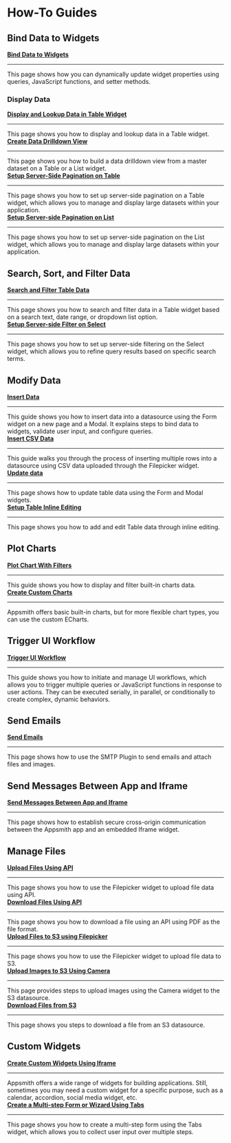 # How-To Guides

## Bind Data to Widgets


<div class="containerGridSampleApp">
<div class="containerColumnSampleApp columnGrid column-one">
        <div class="containerCol">
            <a href="/core-concepts/building-ui/dynamic-ui"><strong>Bind Data to Widgets</strong></a>
        </div> <hr/>
        <div class="containerDescription">This page shows how you can dynamically update widget properties using queries, JavaScript functions, and setter methods.</div>
        <div class="containerTutorialLink"></div>
    </div>
<div class="columnGrid column-two"></div>
</div>


### Display Data


<div class="containerGridSampleApp">
    <div class="containerColumnSampleApp columnGrid column-one">
        <div class="containerCol">
            <a href="/build-apps/how-to-guides/display-search-and-filter-table-data"><strong>Display and Lookup Data in Table Widget</strong></a>
        </div> <hr/>
        <div class="containerDescription">This page shows you how to display and lookup data in a Table widget.</div>
    </div>
    <div class="containerColumnSampleApp columnGrid column-two">
        <div class="containerCol">
           <a href="/build-apps/how-to-guides/create-drill-down-view"><strong>Create Data Drilldown View</strong></a>
        </div><hr/>
        <div class="containerDescription">This page shows you how to build a data drilldown view from a master dataset on a Table or a List widget.
        </div>
    </div>
</div>


<div class="containerGridSampleApp">
    <div class="containerColumnSampleApp columnGrid column-one">
        <div class="containerCol">
            <a href="/build-apps/how-to-guides/Server-side-pagination-in-table"><strong>Setup Server-Side Pagination on Table</strong></a>
        </div> <hr/>
        <div class="containerDescription">This page shows you how to set up server-side pagination on a Table widget, which allows you to manage and display large datasets within your application.</div>
    </div>
    <div class="containerColumnSampleApp columnGrid column-two">
        <div class="containerCol">
           <a href="/build-apps/how-to-guides/Setup-Server-side-Pagination-on-List"><strong>Setup Server-side Pagination on List</strong></a>
        </div><hr/>
        <div class="containerDescription">This page shows you how to set up server-side pagination on the List widget, which allows you to manage and display large datasets within your application.
        </div>
    </div>
</div>



## Search, Sort, and Filter Data


<div class="containerGridSampleApp">
    <div class="containerColumnSampleApp columnGrid column-one">
        <div class="containerCol">
            <a href="/build-apps/how-to-guides/search-and-filter-table-data"><strong>Search and Filter Table Data</strong></a>
        </div> <hr/>
        <div class="containerDescription">This page shows you how to search and filter data in a Table widget based on a search text, date range, or dropdown list option.</div>
    </div>
    <div class="containerColumnSampleApp columnGrid column-two">
        <div class="containerCol">
           <a href="/build-apps/how-to-guides/Setup-Server-side-Filtering-on-Select"><strong>Setup Server-side Filter on Select</strong></a>
        </div><hr/>
        <div class="containerDescription">This page shows you how to set up server-side filtering on the Select widget, which allows you to refine query results based on specific search terms.
        </div>
    </div>
</div>


## Modify Data

<div class="containerGridSampleApp">
    <div class="containerColumnSampleApp columnGrid column-one">
        <div class="containerCol">
            <a href="/build-apps/how-to-guides/insert-data"><strong>Insert Data</strong></a>
        </div> <hr/>
        <div class="containerDescription">This guide shows you how to insert data into a datasource using the Form widget on a new page and a Modal. It explains steps to bind data to widgets, validate user input, and configure queries.</div>
    </div>
    <div class="containerColumnSampleApp columnGrid column-two">
        <div class="containerCol">
           <a href="/build-apps/how-to-guides/Upload-CSV-Data-to-Table"><strong>Insert CSV Data</strong></a>
        </div><hr/>
        <div class="containerDescription">This guide walks you through the process of inserting multiple rows into a datasource using CSV data uploaded through the Filepicker widget.
        </div>
    </div>
</div>

<div class="containerGridSampleApp">
    <div class="containerColumnSampleApp columnGrid column-one">
        <div class="containerCol">
            <a href="/build-apps/how-to-guides/submit-form-data"><strong>Update data</strong></a>
        </div> <hr/>
        <div class="containerDescription">This page shows how to update table data using the Form and Modal widgets.</div>
    </div>
    <div class="containerColumnSampleApp columnGrid column-two">
        <div class="containerCol">
           <a href="/reference/widgets/table/inline-editing"><strong>Setup Table Inline Editing</strong></a>
        </div><hr/>
        <div class="containerDescription">This page shows you how to add and edit Table data through inline editing.
        </div>
    </div>
</div>

## Plot Charts

<div class="containerGridSampleApp">
    <div class="containerColumnSampleApp columnGrid column-one">
        <div class="containerCol">
            <a href="/build-apps/how-to-guides/Display-and-filter-chart-data"><strong>Plot Chart With Filters</strong></a>
        </div> <hr/>
        <div class="containerDescription">This guide shows you how to display and filter built-in charts data.</div>
    </div>
    <div class="containerColumnSampleApp columnGrid column-two">
        <div class="containerCol">
           <a href="/build-apps/how-to-guides/create-custom-charts"><strong>Create Custom Charts</strong></a>
        </div><hr/>
        <div class="containerDescription">Appsmith offers basic built-in charts, but for more flexible chart types, you can use the custom ECharts.
        </div>
    </div>
</div>

## Trigger UI Workflow



<div class="containerGridSampleApp">
<div class="containerColumnSampleApp columnGrid column-one">
        <div class="containerCol">
            <a href="/core-concepts/writing-code/workflows"><strong>Trigger UI Workflow</strong></a>
        </div> <hr/>
        <div class="containerDescription">This guide shows you how to initiate and manage UI workflows, which allows you to trigger multiple queries or JavaScript functions in response to user actions. They can be executed serially, in parallel, or conditionally to create complex, dynamic behaviors.</div>
        <div class="containerTutorialLink"></div>
    </div>
<div class="columnGrid column-two"></div>
</div>


## Send Emails


<div class="containerGridSampleApp">
<div class="containerColumnSampleApp columnGrid column-one">
        <div class="containerCol">
            <a href="/connect-data/how-to-guides/send-emails-using-the-SMTP-plugin"><strong>Send Emails</strong></a>
        </div> <hr/>
        <div class="containerDescription">This page shows how to use the SMTP Plugin to send emails and attach files and images.</div>
        <div class="containerTutorialLink"></div>
    </div>
<div class="columnGrid column-two"></div>
</div>


## Send Messages Between App and Iframe


<div class="containerGridSampleApp">
<div class="containerColumnSampleApp columnGrid column-one">
        <div class="containerCol">
            <a href="/build-apps/how-to-guides/Communicate-Between-an-App-and-Iframe"><strong>Send Messages Between App and Iframe</strong></a>
        </div> <hr/>
        <div class="containerDescription">This page shows how to establish secure cross-origin communication between the Appsmith app and an embedded Iframe widget.</div>
        <div class="containerTutorialLink"></div>
    </div>
<div class="columnGrid column-two"></div>
</div>

## Manage Files

<div class="containerGridSampleApp">
    <div class="containerColumnSampleApp columnGrid column-one">
        <div class="containerCol">
            <a href="/build-apps/how-to-guides/Send-Filepicker-Data-with-API-Requests"><strong>Upload Files Using API</strong></a>
        </div> <hr/>
        <div class="containerDescription">This page shows you how to use the Filepicker widget to upload file data using API.</div>
    </div>
    <div class="containerColumnSampleApp columnGrid column-two">
        <div class="containerCol">
           <a href="/connect-data/how-to-guides/how-to-download-files-using-api"><strong>Download Files Using API</strong></a>
        </div><hr/>
        <div class="containerDescription">This page shows you how to download a file using an API using PDF as the file format.
        </div>
    </div>
</div>

<div class="containerGridSampleApp">
    <div class="containerColumnSampleApp columnGrid column-one">
        <div class="containerCol">
            <a href="/connect-data/how-to-guides/how-to-upload-to-s3"><strong>Upload Files to S3 using Filepicker</strong></a>
        </div> <hr/>
        <div class="containerDescription">This page shows you how to use the Filepicker widget to upload file data to S3.</div>
    </div>
    <div class="containerColumnSampleApp columnGrid column-two">
        <div class="containerCol">
           <a href="/connect-data/how-to-guides/how-to-use-the-camera-image-widget-to-upload-download-images"><strong>Upload Images to S3 Using Camera</strong></a>
        </div><hr/>
        <div class="containerDescription">This page provides steps to upload images using the Camera widget to the S3 datasource.
        </div>
    </div>
</div>

<div class="containerGridSampleApp">
<div class="containerColumnSampleApp columnGrid column-one">
        <div class="containerCol">
            <a href="/connect-data/how-to-guides/download-files-from-s3"><strong>Download Files from S3</strong></a>
        </div> <hr/>
        <div class="containerDescription">This page shows you steps to download a file from an S3 datasource.</div>
        <div class="containerTutorialLink"></div>
    </div>
<div class="columnGrid column-two"></div>
</div>

## Custom Widgets

<div class="containerGridSampleApp">
    <div class="containerColumnSampleApp columnGrid column-one">
        <div class="containerCol">
            <a href="/build-apps/how-to-guides/Create-Custom-Widgets-Using-Iframe"><strong>Create Custom Widgets Using Iframe</strong></a>
        </div> <hr/>
        <div class="containerDescription">Appsmith offers a wide range of widgets for building applications. Still, sometimes you may need a custom widget for a specific purpose, such as a calendar, accordion, social media widget, etc.</div>
    </div>
    <div class="containerColumnSampleApp columnGrid column-two">
        <div class="containerCol">
           <a href="/build-apps/how-to-guides/Multi-step-Form-or-Wizard-Using-Tabs"><strong>Create a Multi-step Form or Wizard Using Tabs</strong></a>
        </div><hr/>
        <div class="containerDescription">This page shows you how to create a multi-step form using the Tabs widget, which allows you to collect user input over multiple steps.
        </div>
    </div>
</div>
